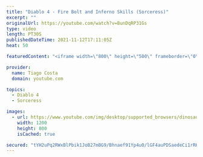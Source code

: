 ```yaml
---
title: "Diablo 4 - Fire Bolt and Inferno Skills (Sorceress)"
excerpt: ""
originalUrl: https://youtube.com/watch?v=BunDqRP31Gs
type: video
length: PT30S
publishedDateTime: 2021-11-12T17:11:05Z
heat: 50

featuredContent: "<iframe width=\"800\" height=\"500\" frameborder=\"0\" src=\"https://www.youtube.com/embed/BunDqRP31Gs\" allow=\"accelerometer; autoplay; encrypted-media; gyroscope; picture-in-picture\" allowfullscreen></iframe>"

provider:
  name: Tiago Costa
  domain: youtube.com

topics:
  - Diablo 4
  - Sorceress

images:
  - url: https://www.youtube.com/img/desktop/supported_browsers/dinosaur.png
    width: 1200
    height: 800
    isCached: true

secured: "tYH2uPq2RWxBlPbik1JoB27mBG9/Bhnaef91Yp4uO/lGF4auPDSaedeCi1rRKtAEytyzW+0wQ4hbKwlKFzPmPaajfFbqJlsufHpQI/LfTeBEt7BmUBwuDX9uUVy3o1KcLG4PCZ/LbONLMrp6EMdSiqhmzJ8IVBWAzrqZ1s1EWk7njkqhwSKuvtPZ0BpGCxQFctawkujwYeri90eL5kIoGKo6d+CZygVifaoVtgcLIufhcVAOxSjiGV73Z8Q2JnCgAQjDA4LuZ4PtkOWUvxkmRNLmLMhLSs1vanNHO941xeZOwkylQ9WcOvKBxViTYUbmjsxXTHt9442jJ/Vf4F++2Zno5Ytts1Mybn00XkxPQCdi6XLl+zfPyXvaZZp8/sdlDNgjvFWFQq3i7P1DPdMsxPn8bYGRPfMuMlMNEHGOrfo=;faScH4x9hPzM/oSs6wYh4Q=="
---
```


